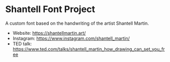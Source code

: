 # Shantell Font Project

A custom font based on the handwriting of the artist Shantell Martin.

- Website: https://shantellmartin.art/
- Instagram: https://www.instagram.com/shantell_martin/
- TED talk: https://www.ted.com/talks/shantell_martin_how_drawing_can_set_you_free
